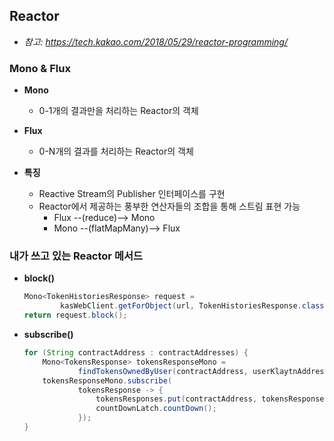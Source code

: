 ## Reactor
- *참고: https://tech.kakao.com/2018/05/29/reactor-programming/*

### Mono & Flux
- **Mono**
  - 0-1개의 결과만을 처리하는 Reactor의 객체

- **Flux**
  - 0-N개의 결과를 처리하는 Reactor의 객체

- **특징**
  - Reactive Stream의 Publisher 인터페이스를 구현
  - Reactor에서 제공하는 풍부한 연산자들의 조합을 통해 스트림 표현 가능
    - Flux --(reduce)--> Mono
    - Mono --(flatMapMany)--> Flux

### 내가 쓰고 있는 Reactor 메서드
- **block()**
    ```java
    Mono<TokenHistoriesResponse> request =
            kasWebClient.getForObject(url, TokenHistoriesResponse.class);
    return request.block();
    ```

- **subscribe()**
    ```java
    for (String contractAddress : contractAddresses) {
        Mono<TokensResponse> tokensResponseMono =
                findTokensOwnedByUser(contractAddress, userKlaytnAddress);
        tokensResponseMono.subscribe(
                tokensResponse -> {
                    tokensResponses.put(contractAddress, tokensResponse);
                    countDownLatch.countDown();
                });
    }
    ```
  

